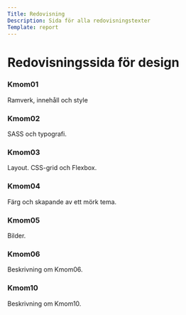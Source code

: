 ```yaml
---
Title: Redovisning
Description: Sida för alla redovisningstexter
Template: report
---
```


Redovisningssida för design
=======

<div class="kmom-card">
    <div class="header-background">
        <h3>Kmom01</h3>
    </div>
    <p>Ramverk, innehåll och style</p>
    <i class="arrow fas fa-arrow-alt-circle-right"></i>
</div>

<div class="kmom-card">
    <div class="header-background">
        <h3>Kmom02</h3>
    </div>
    <p>SASS och typografi.</p>
    <i class="arrow fas fa-arrow-alt-circle-right"></i>
</div>

<div class="kmom-card">
    <div class="header-background">
        <h3>Kmom03</h3>
    </div>
    <p>Layout. CSS-grid och Flexbox.</p>
    <i class="arrow fas fa-arrow-alt-circle-right"></i>
</div>

<div class="kmom-card">
    <div class="header-background">
        <h3>Kmom04</h3>
    </div>
    <p>Färg och skapande av ett mörk tema.</p>
    <i class="arrow fas fa-arrow-alt-circle-right"></i>
</div>

<div class="kmom-card">
    <div class="header-background">
        <h3>Kmom05</h3>
    </div>
    <p>Bilder.</p>
    <i class="arrow fas fa-arrow-alt-circle-right"></i>
</div>

<div class="kmom-card">
    <div class="header-background">
        <h3>Kmom06</h3>
    </div>
    <p>Beskrivning om Kmom06.</p>
    <i class="arrow fas fa-arrow-alt-circle-right"></i>
</div>

<div class="kmom-card project">
    <div class="header-background">
        <h3>Kmom10</h3>
    </div>
    <p>Beskrivning om Kmom10.</p>
    <i class="arrow fas fa-arrow-alt-circle-right"></i>
</div>
